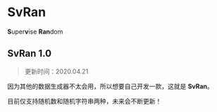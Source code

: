 # SvRan

**S**uper**v**ise **Ran**dom

## SvRan 1.0

>更新时间：2020.04.21

因为其他的数据生成器不太会用，所以想要自己开发一款，这就是 **SvRan**。

目前仅支持随机数和随机字符串两种，未来会不断更新！
